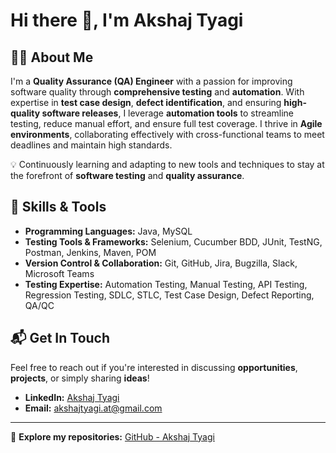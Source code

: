 # Hi there 👋, I'm Akshaj Tyagi 

## 👨‍💻 About Me
I'm a **Quality Assurance (QA) Engineer** with a passion for improving software quality through **comprehensive testing** and **automation**. With expertise in **test case design**, **defect identification**, and ensuring **high-quality software releases**, I leverage **automation tools** to streamline testing, reduce manual effort, and ensure full test coverage. I thrive in **Agile environments**, collaborating effectively with cross-functional teams to meet deadlines and maintain high standards.

💡 Continuously learning and adapting to new tools and techniques to stay at the forefront of **software testing** and **quality assurance**.

## 🔧 Skills & Tools
- **Programming Languages:** Java, MySQL  
- **Testing Tools & Frameworks:** Selenium, Cucumber BDD, JUnit, TestNG, Postman, Jenkins, Maven, POM  
- **Version Control & Collaboration:** Git, GitHub, Jira, Bugzilla, Slack, Microsoft Teams  
- **Testing Expertise:** Automation Testing, Manual Testing, API Testing, Regression Testing, SDLC, STLC, Test Case Design, Defect Reporting, QA/QC

## 📬 Get In Touch
Feel free to reach out if you're interested in discussing **opportunities**, **projects**, or simply sharing **ideas**!

- **LinkedIn:** [Akshaj Tyagi](https://www.linkedin.com/in/akshajtyagi)  
- **Email:** [akshajtyagi.at@gmail.com](mailto:akshajtyagi.at@gmail.com)
---
🔗 **Explore my repositories:** [GitHub - Akshaj Tyagi](https://github.com/akshajtyagi)


